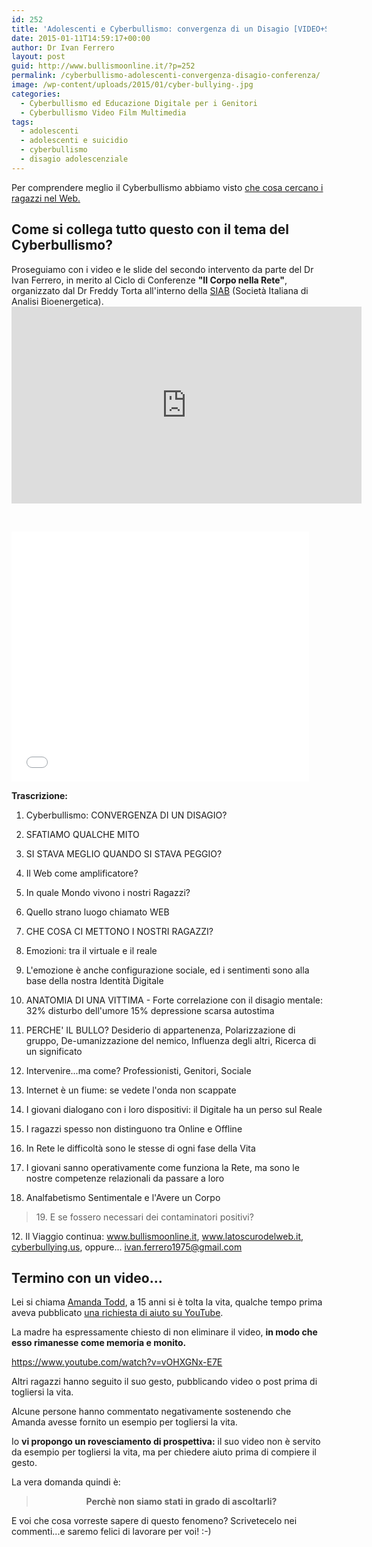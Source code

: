 ```yaml
---
id: 252
title: 'Adolescenti e Cyberbullismo: convergenza di un Disagio [VIDEO+SLIDES]'
date: 2015-01-11T14:59:17+00:00
author: Dr Ivan Ferrero
layout: post
guid: http://www.bullismoonline.it/?p=252
permalink: /cyberbullismo-adolescenti-convergenza-disagio-conferenza/
image: /wp-content/uploads/2015/01/cyber-bullying-.jpg
categories:
  - Cyberbullismo ed Educazione Digitale per i Genitori
  - Cyberbullismo Video Film Multimedia
tags:
  - adolescenti
  - adolescenti e suicidio
  - cyberbullismo
  - disagio adolescenziale
---
```

Per comprendere meglio il Cyberbullismo abbiamo visto <a title="Adolescenti: i Grandi Naviganti del Web [SLIDES]" href="http://www.bullismoonline.it/cyberbullismo-convergenza-di-un-disagio/">che cosa cercano i ragazzi nel Web.</a>
<h2>Come si collega tutto questo con il tema del Cyberbullismo?</h2>
Proseguiamo con i video e le slide del secondo intervento da parte del Dr Ivan Ferrero, in merito al Ciclo di Conferenze <strong>"Il Corpo nella Rete"</strong>, organizzato dal Dr Freddy Torta all'interno della <a title="SIAB" href="http://www.siab-online.it/home.aspx" rel="nofollow">SIAB</a> (Società Italiana di Analisi Bioenergetica).

<iframe src="https://www.youtube-nocookie.com/embed/videoseries?list=PL-MCF5XoqfWg5hWqcZ07oXSq4gcRNKnUp" width="560" height="315" frameborder="0" allowfullscreen="allowfullscreen"></iframe>

&nbsp;

<iframe src="//www.slideshare.net/slideshow/embed_code/41964213" width="476" height="400" frameborder="0" marginwidth="0" marginheight="0" scrolling="no"></iframe>

<strong>Trascrizione:</strong>

1. Cyberbullismo: CONVERGENZA DI UN DISAGIO?

2. SFATIAMO QUALCHE MITO

3. SI STAVA MEGLIO QUANDO SI STAVA PEGGIO?

4. Il Web come amplificatore?

5. In quale Mondo vivono i nostri Ragazzi?

6. Quello strano luogo chiamato WEB

7. CHE COSA CI METTONO I NOSTRI RAGAZZI?

8. Emozioni: tra il virtuale e il reale

9. L'emozione è anche configurazione sociale, ed i sentimenti sono alla base della nostra Identità Digitale

10. ANATOMIA DI UNA VITTIMA - Forte correlazione con il disagio mentale: 32% disturbo dell'umore 15% depressione scarsa autostima

11. PERCHE' IL BULLO? Desiderio di appartenenza, Polarizzazione di gruppo, De-umanizzazione del nemico, Influenza degli altri, Ricerca di un significato

12. Intervenire...ma come? Professionisti, Genitori, Sociale

13. Internet è un fiume: se vedete l'onda non scappate

14. I giovani dialogano con i loro dispositivi: il Digitale ha un perso sul Reale

15. I ragazzi spesso non distinguono tra Online e Offline

16. In Rete le difficoltà sono le stesse di ogni fase della Vita

17. I giovani sanno operativamente come funziona la Rete, ma sono le nostre competenze relazionali da passare a loro

18. Analfabetismo Sentimentale e l'Avere un Corpo
<blockquote>19. E se fossero necessari dei contaminatori positivi?</blockquote>
12. Il Viaggio continua: <a title="Bullismo Online" href="http://www.bullismoonline.it/">www.bullismoonline.it</a>, <a title="Il Lato Oscuro del Web" href="http://www.latoscurodelweb.it/">www.latoscurodelweb.it</a>, <a title="Cyberbullying Research Center" href="http://cyberbullying.us/">cyberbullying.us</a>, oppure... <a href="mailto:ivan.ferrero1975@gmail.com">ivan.ferrero1975@gmail.com</a>
<h2>Termino con un video...</h2>
Lei si chiama <a title="Amanda Todd Legacy (Official Website)" href="http://amandatoddlegacy.org/" rel="nofollow">Amanda Todd</a>, a 15 anni si è tolta la vita, qualche tempo prima aveva pubblicato <a title="Amanda Todd ultimo video sottotitolato" href="https://www.youtube.com/watch?v=s9tkcjiAvys" rel="nofollow">una richiesta di aiuto su YouTube</a>.

La madre ha espressamente chiesto di non eliminare il video, <strong>in modo che esso rimanesse come memoria e monito.</strong>

https://www.youtube.com/watch?v=vOHXGNx-E7E

Altri ragazzi hanno seguito il suo gesto, pubblicando video o post prima di togliersi la vita.

Alcune persone hanno commentato negativamente sostenendo che Amanda avesse fornito un esempio per togliersi la vita.

Io <strong>vi propongo un rovesciamento di prospettiva:</strong> il suo video non è servito da esempio per togliersi la vita, ma per chiedere aiuto prima di compiere il gesto.

La vera domanda quindi è:
<blockquote>
<p style="text-align: center;"><strong>Perchè non siamo stati in grado di ascoltarli?</strong></p>
</blockquote>
E voi che cosa vorreste sapere di questo fenomeno?
Scrivetecelo nei commenti...e saremo felici di lavorare per voi! :-)
